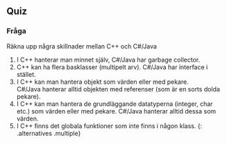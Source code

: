 ## Quiz

### Fråga 

Räkna upp några skillnader mellan C++ och C&#35;/Java

1. I C++ hanterar man minnet själv, C&#35;/Java har garbage collector. 
2. C++ kan ha flera basklasser (multipelt arv). C&#35;/Java har interface i stället.
3. I C++ kan man hantera objekt som värden eller med pekare. <br>C&#35;/Java hanterar alltid objekten med referenser (som är en sorts dolda pekare).
4. I C++ kan man hantera de grundläggande datatyperna (integer, char etc.) som värden eller med pekare. C&#35;/Java hanterar alltid dessa som värden.
5. I C++ finns det globala funktioner som inte finns i någon klass.
{: .alternatives .multiple}